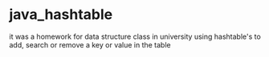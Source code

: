 # java_hashtable
it was a homework for data structure class in university 
using hashtable's to add, search or remove a key or value in the table
